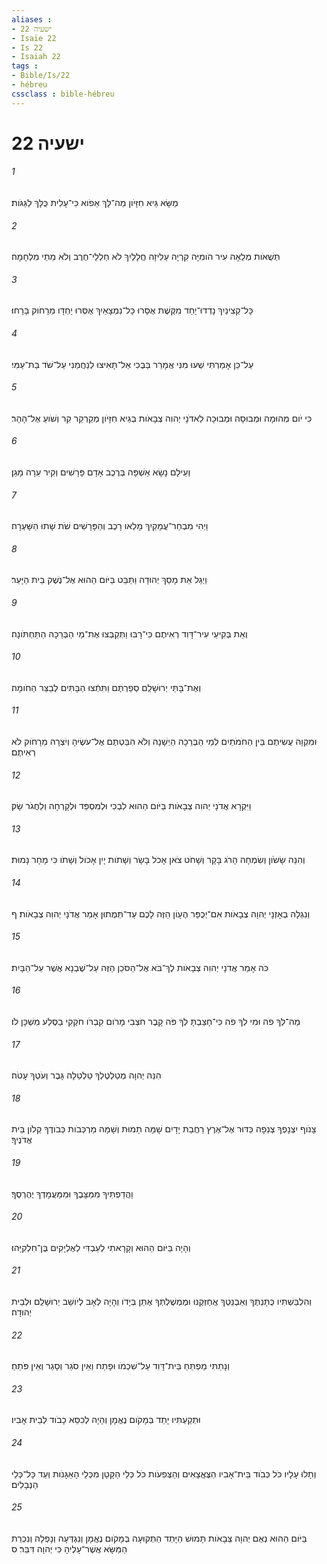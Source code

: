 ```yaml
---
aliases : 
- ישעיה 22
- Isaïe 22
- Is 22
- Isaiah 22
tags : 
- Bible/Is/22
- hébreu
cssclass : bible-hébreu
---
```


# ישעיה 22

###### 1
מַשָּׂא גֵּיא חִזָּיֹון מַה־לָּךְ אֵפֹוא כִּי־עָלִית כֻּלָּךְ לַגַּגֹּות׃
###### 2
תְּשֻׁאֹות מְלֵאָה עִיר הֹומִיָּה קִרְיָה עַלִּיזָה חֲלָלַיִךְ לֹא חַלְלֵי־חֶרֶב וְלֹא מֵתֵי מִלְחָמָה׃
###### 3
כָּל־קְצִינַיִךְ נָדְדוּ־יַחַד מִקֶּשֶׁת אֻסָּרוּ כָּל־נִמְצָאַיִךְ אֻסְּרוּ יַחְדָּו מֵרָחֹוק בָּרָחוּ׃
###### 4
עַל־כֵּן אָמַרְתִּי שְׁעוּ מִנִּי אֲמָרֵר בַּבֶּכִי אַל־תָּאִיצוּ לְנַחֲמֵנִי עַל־שֹׁד בַּת־עַמִּי׃
###### 5
כִּי יֹום מְהוּמָה וּמְבוּסָה וּמְבוּכָה לַאדֹנָי יְהוִה צְבָאֹות בְּגֵיא חִזָּיֹון מְקַרְקַר קִר וְשֹׁועַ אֶל־הָהָר׃
###### 6
וְעֵילָם נָשָׂא אַשְׁפָּה בְּרֶכֶב אָדָם פָּרָשִׁים וְקִיר עֵרָה מָגֵן׃
###### 7
וַיְהִי מִבְחַר־עֲמָקַיִךְ מָלְאוּ רָכֶב וְהַפָּרָשִׁים שֹׁת שָׁתוּ הַשָּׁעְרָה׃
###### 8
וַיְגַל אֵת מָסַךְ יְהוּדָה וַתַּבֵּט בַּיֹּום הַהוּא אֶל־נֶשֶׁק בֵּית הַיָּעַר׃
###### 9
וְאֵת בְּקִיעֵי עִיר־דָּוִד רְאִיתֶם כִּי־רָבּוּ וַתְּקַבְּצוּ אֶת־מֵי הַבְּרֵכָה הַתַּחְתֹּונָה׃
###### 10
וְאֶת־בָּתֵּי יְרוּשָׁלִַם סְפַרְתֶּם וַתִּתְֿצוּ הַבָּתִּים לְבַצֵּר הַחֹומָה׃
###### 11
וּמִקְוָה עֲשִׂיתֶם בֵּין הַחֹמֹתַיִם לְמֵי הַבְּרֵכָה הַיְשָׁנָה וְלֹא הִבַּטְתֶּם אֶל־עֹשֶׂיהָ וְיֹצְרָהּ מֵרָחֹוק לֹא רְאִיתֶם׃
###### 12
וַיִּקְרָא אֲדֹנָי יְהוִה צְבָאֹות בַּיֹּום הַהוּא לִבְכִי וּלְמִסְפֵּד וּלְקָרְחָה וְלַחֲגֹר שָׂק׃
###### 13
וְהִנֵּה שָׂשֹׂון וְשִׂמְחָה הָרֹג בָּקָר וְשָׁחֹט צֹאן אָכֹל בָּשָׂר וְשָׁתֹות יָיִן אָכֹול וְשָׁתֹו כִּי מָחָר נָמוּת׃
###### 14
וְנִגְלָה בְאָזְנָי יְהוָה צְבָאֹות אִם־יְכֻפַּר הֶעָוֹן הַזֶּה לָכֶם עַד־תְּמֻתוּן אָמַר אֲדֹנָי יְהוִה צְבָאֹות׃ ף
###### 15
כֹּה אָמַר אֲדֹנָי יְהוִה צְבָאֹות לֶךְ־בֹּא אֶל־הַסֹּכֵן הַזֶּה עַל־שֶׁבְנָא אֲשֶׁר עַל־הַבָּיִת׃
###### 16
מַה־לְּךָ פֹה וּמִי לְךָ פֹה כִּי־חָצַבְתָּ לְּךָ פֹּה קָבֶר חֹצְבִי מָרֹום קִבְרֹו חֹקְקִי בַסֶּלַע מִשְׁכָּן לֹו׃
###### 17
הִנֵּה יְהוָה מְטַלְטֶלְךָ טַלְטֵלָה גָּבֶר וְעֹטְךָ עָטֹה׃
###### 18
צָנֹוף יִצְנָפְךָ צְנֵפָה כַּדּוּר אֶל־אֶרֶץ רַחֲבַת יָדָיִם שָׁמָּה תָמוּת וְשָׁמָּה מַרְכְּבֹות כְּבֹודֶךָ קְלֹון בֵּית אֲדֹנֶיךָ׃
###### 19
וַהֲדַפְתִּיךָ מִמַּצָּבֶךָ וּמִמַּעֲמָדְךָ יֶהֶרְסֶךָ׃
###### 20
וְהָיָה בַּיֹּום הַהוּא וְקָרָאתִי לְעַבְדִּי לְאֶלְיָקִים בֶּן־חִלְקִיָּהוּ׃
###### 21
וְהִלְבַּשְׁתִּיו כֻּתָּנְתֶּךָ וְאַבְנֵטְךָ אֲחַזְּקֶנּוּ וּמֶמְשֶׁלְתְּךָ אֶתֵּן בְּיָדֹו וְהָיָה לְאָב לְיֹושֵׁב יְרוּשָׁלִַם וּלְבֵית יְהוּדָה׃
###### 22
וְנָתַתִּי מַפְתֵּחַ בֵּית־דָּוִד עַל־שִׁכְמֹו וּפָתַח וְאֵין סֹגֵר וְסָגַר וְאֵין פֹּתֵחַ׃
###### 23
וּתְקַעְתִּיו יָתֵד בְּמָקֹום נֶאֱמָן וְהָיָה לְכִסֵּא כָבֹוד לְבֵית אָבִיו׃
###### 24
וְתָלוּ עָלָיו כֹּל כְּבֹוד בֵּית־אָבִיו הַצֶּאֱצָאִים וְהַצְּפִעֹות כֹּל כְּלֵי הַקָּטָן מִכְּלֵי הָאַגָּנֹות וְעַד כָּל־כְּלֵי הַנְּבָלִים׃
###### 25
בַּיֹּום הַהוּא נְאֻם יְהוָה צְבָאֹות תָּמוּשׁ הַיָּתֵד הַתְּקוּעָה בְּמָקֹום נֶאֱמָן וְנִגְדְּעָה וְנָפְלָה וְנִכְרַת הַמַּשָּׂא אֲשֶׁר־עָלֶיהָ כִּי יְהוָה דִּבֵּר׃ ס
